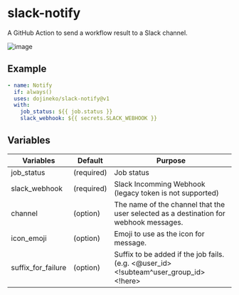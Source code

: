 # slack-notify

A GitHub Action to send a workflow result to a Slack channel.

![image](https://user-images.githubusercontent.com/1488898/97648582-7aa64400-1a98-11eb-96bf-368511f5c8f6.png)

## Example

```yml
- name: Notify
  if: always()
  uses: dojineko/slack-notify@v1
  with:
    job_status: ${{ job.status }}
    slack_webhook: ${{ secrets.SLACK_WEBHOOK }}
```

## Variables

Variables | Default | Purpose
---- | ---- | ----
job_status | (required) | Job status
slack_webhook | (required) | Slack Incomming Webhook (legacy token is not supported)
channel | (option) | The name of the channel that the user selected as a destination for webhook messages.
icon_emoji | (option) | Emoji to use as the icon for message.
suffix_for_failure | (option) | Suffix to be added if the job fails. (e.g. <@user_id> <!subteam^user_group_id> <!here>
